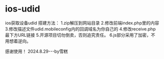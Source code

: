 # ios-udid
ios获取设备udid
搭建方法： 
1.zip解压到网站目录 
2.修改前端index.php里的内容 
3.修改描述文件udid.mobileconfig内的回调域名为你自己的 
4.修改receive.php最下方URL链接 
5.开源项目切勿倒卖，否则追究责任。 
6.js部分采用了加密，不用想着逆向。

感谢使用！ 2024.8.29---by雪糕
